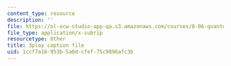 ```yaml
---
content_type: resource
description: ''
file: https://ol-ocw-studio-app-qa.s3.amazonaws.com/courses/8-06-quantum-physics-iii-spring-2018/1ccf7a16953b5a0dcfef75c9096afc3b_YT4ODWpKmGY.srt
file_type: application/x-subrip
resourcetype: Other
title: 3play caption file
uid: 1ccf7a16-953b-5a0d-cfef-75c9096afc3b
---
```

